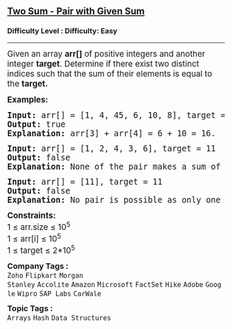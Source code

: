 <h2><a href="https://www.geeksforgeeks.org/problems/key-pair5616/1">Two Sum - Pair with Given Sum</a></h2><h3>Difficulty Level : Difficulty: Easy</h3><hr><div class="problems_problem_content__Xm_eO"><p><span style="font-size: 14pt;"><span style="font-size: 14pt;">Given an array </span><strong style="font-size: 14pt;">arr[]</strong><span style="font-size: 14pt;"> of positive integers and another integer </span><strong style="font-size: 14pt;">target</strong><span style="font-size: 14pt;">. Determine if there exist two distinct indices such that the sum of their elements is equal to the <strong>target.</strong></span></span></p>
<p><span style="font-size: 14pt;"><strong>Examples:</strong></span></p>
<pre><span style="font-size: 14pt;"><strong>Input: </strong>arr[] = [1, 4, 45, 6, 10, 8], target = 16
<strong>Output: </strong>true
<strong>Explanation:</strong> arr[3] + arr[4] = 6 + 10 = 16.</span></pre>
<pre><span style="font-size: 14pt;"><strong>Input: </strong>arr[] = [1, 2, 4, 3, 6], target = 11
<strong>Output:</strong> false
<strong>Explanation:</strong> None of the pair makes a sum of 11.<br></span></pre>
<pre><span style="font-size: 14pt;"><strong>Input: </strong>arr[] = [11], target = 11
<strong>Output:</strong> false
<strong>Explanation:</strong> No pair is possible as only one element is present in arr[].</span></pre>
<p><span style="font-size: 14pt;"><strong>Constraints:</strong><br>1 ≤ arr.size ≤ 10<sup>5</sup><br>1 ≤ arr[i] ≤ 10<sup>5<br></sup><span style="font-size: 18.6667px;">1 ≤ target ≤ 2*10</span><sup>5</sup></span></p></div><p><span style=font-size:18px><strong>Company Tags : </strong><br><code>Zoho</code>&nbsp;<code>Flipkart</code>&nbsp;<code>Morgan Stanley</code>&nbsp;<code>Accolite</code>&nbsp;<code>Amazon</code>&nbsp;<code>Microsoft</code>&nbsp;<code>FactSet</code>&nbsp;<code>Hike</code>&nbsp;<code>Adobe</code>&nbsp;<code>Google</code>&nbsp;<code>Wipro</code>&nbsp;<code>SAP Labs</code>&nbsp;<code>CarWale</code>&nbsp;<br><p><span style=font-size:18px><strong>Topic Tags : </strong><br><code>Arrays</code>&nbsp;<code>Hash</code>&nbsp;<code>Data Structures</code>&nbsp;